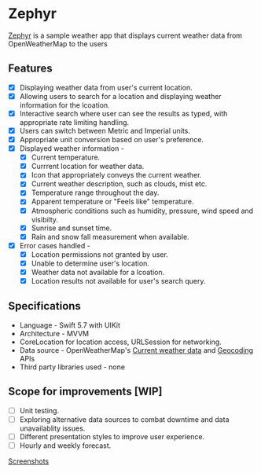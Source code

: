 # Zephyr
[Zephyr](https://en.wikipedia.org/wiki/Zephyr) is a sample weather app that displays current weather data from OpenWeatherMap to the users

## Features
- [x] Displaying weather data from user's current location.
- [x] Allowing users to search for a location and displaying weather information for the lcoation.
- [x] Interactive search where user can see the results as typed, with appropriate rate limiting handling. 
- [x] Users can switch between Metric and Imperial units.
- [x] Appropriate unit conversion based on user's preference. 
- [x] Displayed weather information -
  - [x] Current temperature.
  - [x] Currrent location for weather data.
  - [x] Icon that appropriately conveys the current weather.
  - [x] Current weather description, such as clouds, mist etc.
  - [x] Temperature range throughout the day.
  - [x] Apparent temperature or "Feels like" temperature.
  - [x] Atmospheric conditions such as humidity, pressure, wind speed and visibilty.
  - [x] Sunrise and sunset time. 
  - [x] Rain and snow fall measurement when available.
- [x] Error cases handled -
  - [x] Location permissions not granted by user.
  - [x] Unable to determine user's location.
  - [x] Weather data not available for a lcoation.
  - [x] Location results not available for user's search query.     

## Specifications
* Language - Swift 5.7 with UIKit
* Architecture - MVVM
* CoreLocation for location access, URLSession for networking.
* Data source - OpenWeatherMap's [Current weather data](https://openweathermap.org/current) and [Geocoding](https://openweathermap.org/api/geocoding-api) APIs
* Third party libraries used - none

## Scope for improvements [WIP]
- [ ] Unit testing.
- [ ] Exploring alternative data sources to combat downtime and data unavailablity issues.
- [ ] Different presentation styles to improve user experience.
- [ ] Hourly and weekly forecast.

[Screenshots](https://github.com/anirudhab2/Zephyr/issues/3)
